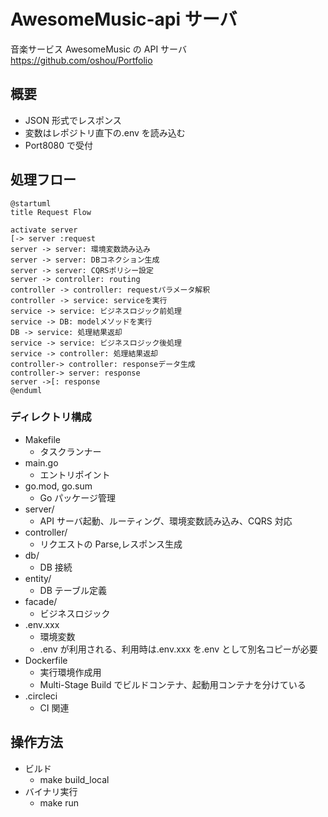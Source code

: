 # AwesomeMusic-api サーバ

音楽サービス AwesomeMusic の API サーバ
https://github.com/oshou/Portfolio

## 概要

- JSON 形式でレスポンス
- 変数はレポジトリ直下の.env を読み込む
- Port8080 で受付

## 処理フロー

```plantuml
@startuml
title Request Flow

activate server
[-> server :request
server -> server: 環境変数読み込み
server -> server: DBコネクション生成
server -> server: CQRSポリシー設定
server -> controller: routing
controller -> controller: requestパラメータ解釈
controller -> service: serviceを実行
service -> service: ビジネスロジック前処理
service -> DB: modelメソッドを実行
DB -> service: 処理結果返却
service -> service: ビジネスロジック後処理
service -> controller: 処理結果返却
controller-> controller: responseデータ生成
controller-> server: response
server ->[: response
@enduml
```

### ディレクトリ構成

- Makefile
  - タスクランナー
- main.go
  - エントリポイント
- go.mod, go.sum
  - Go パッケージ管理
- server/
  - API サーバ起動、ルーティング、環境変数読み込み、CQRS 対応
- controller/
  - リクエストの Parse,レスポンス生成
- db/
  - DB 接続
- entity/
  - DB テーブル定義
- facade/
  - ビジネスロジック
- .env.xxx
  - 環境変数
  - .env が利用される、利用時は.env.xxx を.env として別名コピーが必要
- Dockerfile
  - 実行環境作成用
  - Multi-Stage Build でビルドコンテナ、起動用コンテナを分けている
- .circleci
  - CI 関連

## 操作方法

- ビルド
  - make build_local
- バイナリ実行
  - make run

```

```
